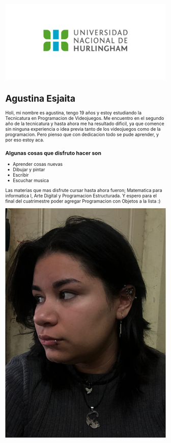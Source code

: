 ![Logo UNAHUR](./assets/UNAHUR.png)

# Agustina Esjaita

Holi, mi nombre es agustina, tengo 19 años y estoy estudiando la Tecnicatura en Programacion de Videojuegos.
Me encuentro en el segundo año de la tecnicatura y hasta ahora me ha resultado dificil, 
ya que comence sin ninguna experiencia o idea previa tanto de los videojuegos como de la
programacion. Pero pienso que con dedicacion todo se pude aprender, y por eso estoy aca.


### Algunas cosas que disfruto hacer son
* Aprender cosas nuevas
* Dibujar y pintar
* Escribir 
* Escuchar musica


Las materias que mas disfrute cursar hasta ahora fueron; Matematica para informatica I, Arte Digital y 
Programacion Estructurada. Y espero para el final del cuatrimestre poder agregar Programacion con Objetos
a la lista :)

![](./assets/AgusE.jpeg)